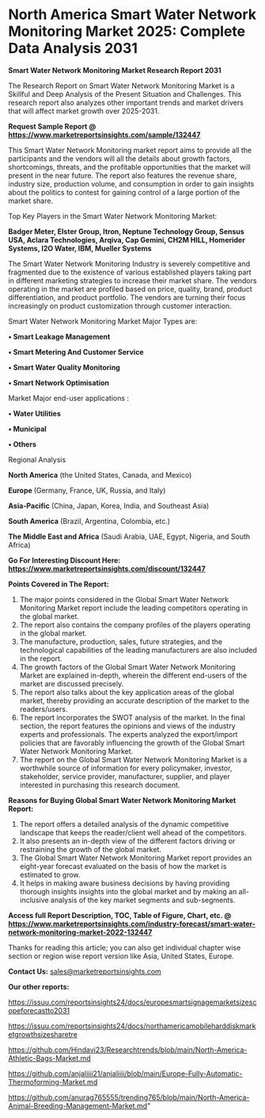 # North America Smart Water Network Monitoring Market 2025: Complete Data Analysis 2031

<strong>Smart Water Network Monitoring Market Research Report 2031</strong>

The Research Report on Smart Water Network Monitoring Market is a Skillful and Deep Analysis of the Present Situation and Challenges. This research report also analyzes other important trends and market drivers that will affect market growth over 2025-2031.

<strong>Request Sample Report @ <a href=https://www.marketreportsinsights.com/sample/132447>https://www.marketreportsinsights.com/sample/132447</a></strong>

This Smart Water Network Monitoring market report aims to provide all the participants and the vendors will all the details about growth factors, shortcomings, threats, and the profitable opportunities that the market will present in the near future. The report also features the revenue share, industry size, production volume, and consumption in order to gain insights about the politics to contest for gaining control of a large portion of the market share.

Top Key Players in the Smart Water Network Monitoring Market:

<strong>Badger Meter, Elster Group, Itron, Neptune Technology Group, Sensus USA, Aclara Technologies, Arqiva, Cap Gemini, CH2M HILL, Homerider Systems, I2O Water, IBM, Mueller Systems</strong>

The Smart Water Network Monitoring Industry is severely competitive and fragmented due to the existence of various established players taking part in different marketing strategies to increase their market share. The vendors operating in the market are profiled based on price, quality, brand, product differentiation, and product portfolio. The vendors are turning their focus increasingly on product customization through customer interaction.

Smart Water Network Monitoring Market Major Types are:

<strong>• Smart Leakage Management

• Smart Metering And Customer Service

• Smart Water Quality Monitoring

• Smart Network Optimisation</strong>

Market Major end-user applications :

<strong>• Water Utilities

• Municipal

• Others</strong>

Regional Analysis

</u><strong><b>North America</b></strong> (the United States, Canada, and Mexico)

<strong><b>Europe </b></strong>(Germany, France, UK, Russia, and Italy)

<strong><b>Asia-Pacific</b></strong> (China, Japan, Korea, India, and Southeast Asia)

<strong><b>South America</b></strong> (Brazil, Argentina, Colombia, etc.)

<strong><b>The Middle East and Africa</b></strong> (Saudi Arabia, UAE, Egypt, Nigeria, and South Africa)

<strong>Go For Interesting Discount Here: <a href=https://www.marketreportsinsights.com/discount/132447>https://www.marketreportsinsights.com/discount/132447</a></strong>

<strong>Points Covered in The Report:</strong>
<ol>
  <li>The major points considered in the Global Smart Water Network Monitoring Market report include the leading competitors operating in the global market.</li>
  <li>The report also contains the company profiles of the players operating in the global market.</li>
  <li>The manufacture, production, sales, future strategies, and the technological capabilities of the leading manufacturers are also included in the report.</li>
  <li>The growth factors of the Global Smart Water Network Monitoring Market are explained in-depth, wherein the different end-users of the market are discussed precisely.</li>
  <li>The report also talks about the key application areas of the global market, thereby providing an accurate description of the market to the readers/users.</li>
  <li>The report incorporates the SWOT analysis of the market. In the final section, the report features the opinions and views of the industry experts and professionals. The experts analyzed the export/import policies that are favorably influencing the growth of the Global Smart Water Network Monitoring Market.</li>
  <li>The report on the Global Smart Water Network Monitoring Market is a worthwhile source of information for every policymaker, investor, stakeholder, service provider, manufacturer, supplier, and player interested in purchasing this research document.</li>
</ol>
<strong>Reasons for Buying Global Smart Water Network Monitoring Market Report:</strong>

<ol>
  <li>The report offers a detailed analysis of the dynamic competitive landscape that keeps the reader/client well ahead of the competitors.</li>
  <li>It also presents an in-depth view of the different factors driving or restraining the growth of the global market.</li>
  <li>The Global Smart Water Network Monitoring Market report provides an eight-year forecast evaluated on the basis of how the market is estimated to grow.</li>
  <li>It helps in making aware business decisions by having providing thorough insights insights into the global market and by making an all-inclusive analysis of the key market segments and sub-segments.</li>
</ol>
<strong>Access full Report Description, TOC, Table of Figure, Chart, etc. @ <a href=https://www.marketreportsinsights.com/industry-forecast/smart-water-network-monitoring-market-2022-132447>https://www.marketreportsinsights.com/industry-forecast/smart-water-network-monitoring-market-2022-132447</a></strong>


Thanks for reading this article; you can also get individual chapter wise section or region wise report version like Asia, United States, Europe.

<strong>Contact Us:</strong>
sales@marketreportsinsights.com

<strong>Our other reports:</strong>

<a href=https://issuu.com/reportsinsights24/docs/europesmartsignagemarketsizescopeforecastto2031>https://issuu.com/reportsinsights24/docs/europesmartsignagemarketsizescopeforecastto2031</a>

<a href=https://issuu.com/reportsinsights24/docs/northamericamobileharddiskmarketgrowthsizesharetre>https://issuu.com/reportsinsights24/docs/northamericamobileharddiskmarketgrowthsizesharetre</a>

<a href=https://github.com/Hindavi23/Researchtrends/blob/main/North-America-Athletic-Bags-Market.md>https://github.com/Hindavi23/Researchtrends/blob/main/North-America-Athletic-Bags-Market.md</a>

<a href=https://github.com/anjaliiii21/anjaliiii/blob/main/Europe-Fully-Automatic-Thermoforming-Market.md>https://github.com/anjaliiii21/anjaliiii/blob/main/Europe-Fully-Automatic-Thermoforming-Market.md</a>

<a href=https://github.com/anurag765555/trending765/blob/main/North-America-Animal-Breeding-Management-Market.md>https://github.com/anurag765555/trending765/blob/main/North-America-Animal-Breeding-Management-Market.md</a>"
